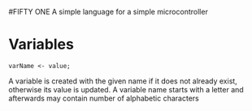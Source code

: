 #FIFTY ONE
A simple language for a simple microcontroller

# Variables

```
varName <- value;
```

A variable is created with the given name if it does not already exist,
otherwise its value is updated.
A variable name starts with a letter and afterwards may contain number of alphabetic
characters


